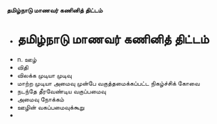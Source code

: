 **தமிழ்நாடு மாணவர் கணினித் திட்டம்**
- # தமிழ்நாடு மாணவர் கணினித் திட்டம்
- n. ஊழ்
- விதி
- விலக்க முடியா முடிவு
- மாற்ற முடியா அமைவு முன்பே வகுத்தமைக்கப்பட்ட நிகழ்ச்சிக் கோவை
- நடந்தே தீரவேண்டிய வகுப்பமைவு
- அமைவு நோக்கம்
- ஊழின் வகப்பமைவுக்கூறு
-

